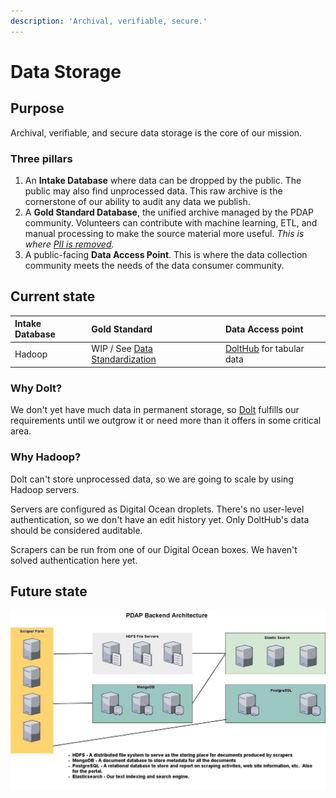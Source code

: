 ```yaml
---
description: 'Archival, verifiable, secure.'
---
```


# Data Storage

## Purpose

Archival, verifiable, and secure data storage is the core of our mission.

### Three pillars

1. An **Intake Database** where data can be dropped by the public. The public may also find unprocessed data. This raw archive is the cornerstone of our ability to audit any data we publish.
2. A **Gold Standard Database**, the unified archive managed by the PDAP community. Volunteers can contribute with machine learning, ETL, and manual processing to make the source material more useful. _This is where_ [_PII is removed_](../../meta/policy/pii-wip-discussion.md)_._
3. A public-facing **Data Access Point**. This is where the data collection community meets the needs of the data consumer community.

## Current state

| Intake Database | Gold Standard | Data Access point |
| :--- | :--- | :--- |
| Hadoop | WIP / See [Data Standardization](../data-standardization/) | [DoltHub](../../tools/dolthub.md) for tabular data |

### Why Dolt?

We don't yet have much data in permanent storage, so [Dolt](../../tools/dolthub.md) fulfills our requirements until we outgrow it or need more than it offers in some critical area.

### Why Hadoop?

Dolt can't store unprocessed data, so we are going to scale by using Hadoop servers.

Servers are configured as Digital Ocean droplets. There's no user-level authentication, so we don't have an edit history yet. Only DoltHub's data should be considered auditable.

Scrapers can be run from one of our Digital Ocean boxes. We haven't solved authentication here yet.

## Future state

![](../../.gitbook/assets/pdap_architecture.jpeg)



